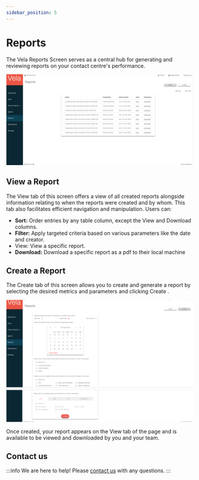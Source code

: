 ```yaml
---
sidebar_position: 5
---
```


# Reports

The Vela Reports Screen serves as a central hub for generating and reviewing reports on your 
contact centre's performance.

![alt text](image-8t.png)

## View a Report

The View tab of this screen offers a view of all created reports alongside information relating to
when the reports were created and by whom. This tab also facilitates efficient navigation and
manipulation. Users can:

- **Sort:** Order entries by any table column, except the View and Download columns. 
- **Filter:** Apply targeted criteria based on various parameters like the date and creator. 
- View: View a specific report. 
- **Download:** Download a specific report as a pdf to their local machine


## Create a Report

The Create tab of this screen allows you to create and generate a report by selecting the desired
metrics and parameters and clicking Create .

![alt text](image-9t.png)

Once created, your report appears on the View tab of the page and is available to be viewed and downloaded by you and your team.

## Contact us

:::info
We are here to help! Please [contact us](mailto:support@botlhale.ai) with any questions.
:::

